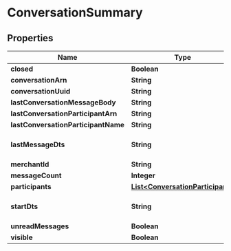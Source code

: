 
# ConversationSummary

## Properties
Name | Type | Description | Notes
------------ | ------------- | ------------- | -------------
**closed** | **Boolean** |  |  [optional]
**conversationArn** | **String** |  |  [optional]
**conversationUuid** | **String** |  |  [optional]
**lastConversationMessageBody** | **String** |  |  [optional]
**lastConversationParticipantArn** | **String** |  |  [optional]
**lastConversationParticipantName** | **String** |  |  [optional]
**lastMessageDts** | **String** | Last message date/time |  [optional]
**merchantId** | **String** |  |  [optional]
**messageCount** | **Integer** |  |  [optional]
**participants** | [**List&lt;ConversationParticipant&gt;**](ConversationParticipant.md) |  |  [optional]
**startDts** | **String** | Start of the conversation date/time |  [optional]
**unreadMessages** | **Boolean** |  |  [optional]
**visible** | **Boolean** |  |  [optional]



